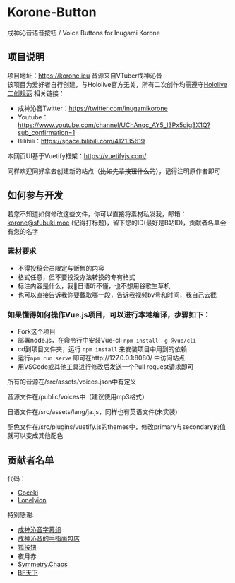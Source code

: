 # Korone-Button

戌神沁音语音按钮 / Voice Buttons for Inugami Korone

## 项目说明

项目地址：<https://korone.icu>
音源来自VTuber戌神沁音  
该项目为爱好者自行创建，与Hololive官方无关，所有二次创作均需遵守[Hololive二创规范](https://www.hololive.tv/terms)
相关链接：
* 戌神沁音Twitter：<https://twitter.com/inugamikorone> 
* Youtube：<https://www.youtube.com/channel/UChAnqc_AY5_I3Px5dig3X1Q?sub_confirmation=1>  
* Bilibili：<https://space.bilibili.com/412135619>

本网页UI基于Vuetify框架：<https://vuetifyjs.com/>  

同样欢迎同好拿去创建新的站点（~~比如先辈按钮什么的~~），记得注明原作者即可

## 如何参与开发

若您不知道如何修改这些文件，你可以直接将素材私发我，邮箱：korone@sfubuki.moe (记得打标题)，留下您的ID(最好是B站ID)，贡献者名单会有您的名字

### 素材要求

* 不得投稿会员限定与贩售的内容
* 格式任意，但不要投没办法转换的专有格式
* 标注内容是什么，我🔨日语听不懂，也不想用谷歌生草机
* 也可以直接告诉我你要截取哪一段，告诉我视频bv号和时间，我自己去截

### 如果懂得如何操作Vue.js项目，可以进行本地编译，步骤如下：

* Fork这个项目  
* 部署node.js，在命令行中安装Vue-cli `npm install -g @vue/cli`  
* cd到项目文件夹，运行 `npm install` 来安装项目中用到的依赖
* 运行`npm run serve` 即可在http://127.0.0.1:8080/ 中访问站点
* 用VSCode或其他工具进行修改后发送一个Pull request请求即可

所有的音源在/src/assets/voices.json中有定义

音源文件在/public/voices中（建议使用mp3格式）

日语文件在/src/assets/lang/ja.js，同样也有英语文件(未实装)

配色文件在/src/plugins/vuetify.js的themes中，修改primary与secondary的值就可以变成其他配色

## 贡献者名单

代码：

* [Coceki](https://space.bilibili.com/11229533)
* [Lonelyion](https://space.bilibili.com/7564991)

特别感谢:

* [戌神沁音字幕组](https://space.bilibili.com/412135619)
* [戌神沁音的手指面包店](https://space.bilibili.com/45070033)
* [狐按钮](https://space.bilibili.com/314977548)
* 夜月赤
* [Symmetry.Chaos](https://space.bilibili.com/413787551)
* [BF天下](https://space.bilibili.com/6433566)
